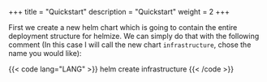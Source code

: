 
+++ 
title = "Quickstart" 
description = "Quickstart" 
weight = 2 
+++

First we create a new helm chart which is going to contain the entire deployment structure for helmize. We can simply do that with the following comment (In this case I will call the new chart `infrastructure`, chose the name you would like):

{{< code lang="LANG" >}}
helm create infrastructure
{{< /code >}}

